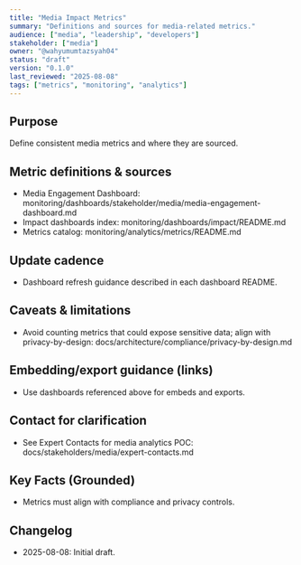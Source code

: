 ```yaml
---
title: "Media Impact Metrics"
summary: "Definitions and sources for media-related metrics."
audience: ["media", "leadership", "developers"]
stakeholder: ["media"]
owner: "@wahyumumtazsyah04"
status: "draft"
version: "0.1.0"
last_reviewed: "2025-08-08"
tags: ["metrics", "monitoring", "analytics"]
---
```


## Purpose
Define consistent media metrics and where they are sourced.

## Metric definitions & sources
- Media Engagement Dashboard: monitoring/dashboards/stakeholder/media/media-engagement-dashboard.md
- Impact dashboards index: monitoring/dashboards/impact/README.md
- Metrics catalog: monitoring/analytics/metrics/README.md

## Update cadence
- Dashboard refresh guidance described in each dashboard README.

## Caveats & limitations
- Avoid counting metrics that could expose sensitive data; align with privacy-by-design: docs/architecture/compliance/privacy-by-design.md

## Embedding/export guidance (links)
- Use dashboards referenced above for embeds and exports.

## Contact for clarification
- See Expert Contacts for media analytics POC: docs/stakeholders/media/expert-contacts.md

## Key Facts (Grounded)
- Metrics must align with compliance and privacy controls.

## Changelog
- 2025-08-08: Initial draft.
